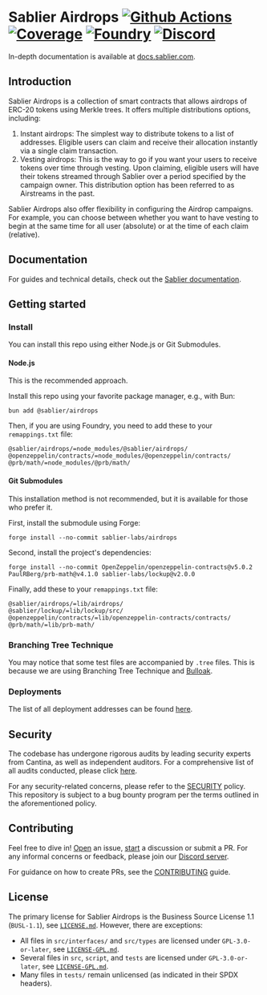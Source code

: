 # Sablier Airdrops [![Github Actions][gha-badge]][gha] [![Coverage][codecov-badge]][codecov] [![Foundry][foundry-badge]][foundry] [![Discord][discord-badge]][discord]

[gha]: https://github.com/sablier-labs/airdrops/actions
[gha-badge]: https://github.com/sablier-labs/airdrops/actions/workflows/ci.yml/badge.svg
[codecov]: https://codecov.io/gh/sablier-labs/airdrops
[codecov-badge]: https://codecov.io/gh/sablier-labs/airdrops/branch/main/graph/badge.svg
[discord]: https://discord.gg/bSwRCwWRsT
[discord-badge]: https://img.shields.io/discord/659709894315868191
[foundry]: https://getfoundry.sh
[foundry-badge]: https://img.shields.io/badge/Built%20with-Foundry-FFDB1C.svg

In-depth documentation is available at [docs.sablier.com](https://docs.sablier.com).

## Introduction

Sablier Airdrops is a collection of smart contracts that allows airdrops of ERC-20 tokens using Merkle trees. It offers
multiple distributions options, including:

1. Instant airdrops: The simplest way to distribute tokens to a list of addresses. Eligible users can claim and receive
   their allocation instantly via a single claim transaction.
2. Vesting airdrops: This is the way to go if you want your users to receive tokens over time through vesting. Upon
   claiming, eligible users will have their tokens streamed through Sablier over a period specified by the campaign
   owner. This distribution option has been referred to as Airstreams in the past.

Sablier Airdrops also offer flexibility in configuring the Airdrop campaigns. For example, you can choose between
whether you want to have vesting to begin at the same time for all user (absolute) or at the time of each claim
(relative).

## Documentation

For guides and technical details, check out the [Sablier documentation](https://docs.sablier.com).

## Getting started

### Install

You can install this repo using either Node.js or Git Submodules.

#### Node.js

This is the recommended approach.

Install this repo using your favorite package manager, e.g., with Bun:

```shell
bun add @sablier/airdrops
```

Then, if you are using Foundry, you need to add these to your `remappings.txt` file:

```text
@sablier/airdrops/=node_modules/@sablier/airdrops/
@openzeppelin/contracts/=node_modules/@openzeppelin/contracts/
@prb/math/=node_modules/@prb/math/
```

#### Git Submodules

This installation method is not recommended, but it is available for those who prefer it.

First, install the submodule using Forge:

```shell
forge install --no-commit sablier-labs/airdrops
```

Second, install the project's dependencies:

```shell
forge install --no-commit OpenZeppelin/openzeppelin-contracts@v5.0.2 PaulRBerg/prb-math@v4.1.0 sablier-labs/lockup@v2.0.0
```

Finally, add these to your `remappings.txt` file:

```text
@sablier/airdrops/=lib/airdrops/
@sablier/lockup/=lib/lockup/src/
@openzeppelin/contracts/=lib/openzeppelin-contracts/contracts/
@prb/math/=lib/prb-math/
```

### Branching Tree Technique

You may notice that some test files are accompanied by `.tree` files. This is because we are using Branching Tree
Technique and [Bulloak](https://bulloak.dev/).

### Deployments

The list of all deployment addresses can be found [here](https://docs.sablier.com).

## Security

The codebase has undergone rigorous audits by leading security experts from Cantina, as well as independent auditors.
For a comprehensive list of all audits conducted, please click [here](https://github.com/sablier-labs/audits).

For any security-related concerns, please refer to the [SECURITY](./SECURITY.md) policy. This repository is subject to a
bug bounty program per the terms outlined in the aforementioned policy.

## Contributing

Feel free to dive in! [Open](https://github.com/sablier-labs/airdrops/issues/new) an issue,
[start](https://github.com/sablier-labs/airdrops/discussions/new) a discussion or submit a PR. For any informal concerns
or feedback, please join our [Discord server](https://discord.gg/bSwRCwWRsT).

For guidance on how to create PRs, see the [CONTRIBUTING](./CONTRIBUTING.md) guide.

## License

The primary license for Sablier Airdrops is the Business Source License 1.1 (`BUSL-1.1`), see
[`LICENSE.md`](./LICENSE.md). However, there are exceptions:

- All files in `src/interfaces/` and `src/types` are licensed under `GPL-3.0-or-later`, see
  [`LICENSE-GPL.md`](./LICENSE-GPL.md).
- Several files in `src`, `script`, and `tests` are licensed under `GPL-3.0-or-later`, see
  [`LICENSE-GPL.md`](./LICENSE-GPL.md).
- Many files in `tests/` remain unlicensed (as indicated in their SPDX headers).
